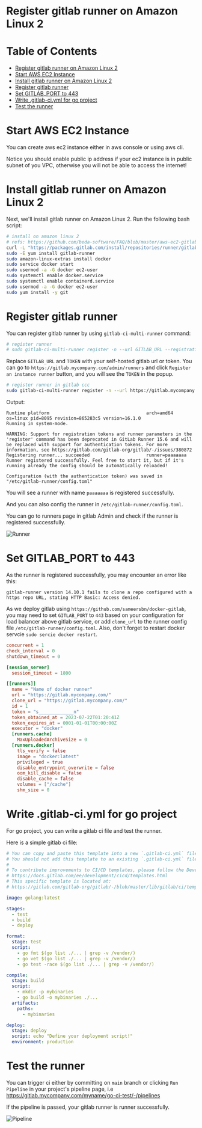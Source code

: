 # Register gitlab runner on Amazon Linux 2

# Table of Contents

<!--ts-->

- [Register gitlab runner on Amazon Linux 2](#register-gitlab-runner-on-amazon-linux-2)
- [Start AWS EC2 Instance](#start-aws-ec2-instance)
- [Install gitlab runner on Amazon Linux 2](#install-gitlab-runner-on-amazon-linux-2)
- [Register gitlab runner](#register-gitlab-runner)
- [Set GITLAB_PORT to 443](#set-gitlab_port-to-443)
- [Write .gitlab-ci.yml for go project](#write-gitlab-ciyml-for-go-project)
- [Test the runner](#test-the-runner)

<!--te-->

# Start AWS EC2 Instance

You can create aws ec2 instance either in aws console or using aws cli.

Notice you should enable public ip address if your ec2 instance is in public subnet of you VPC, otherwise you will not be able to access the internet!

# Install gitlab runner on Amazon Linux 2

Next, we'll install gitlab runner on Amazon Linux 2. Run the following bash script:

```bash
# install on amazon linux 2
# refs: https://github.com/beda-software/FAQ/blob/master/aws-ec2-gitlab-runner.md
curl -L "https://packages.gitlab.com/install/repositories/runner/gitlab-runner/script.rpm.sh" | sudo bash
sudo -E yum install gitlab-runner
sudo amazon-linux-extras install docker
sudo service docker start
sudo usermod -a -G docker ec2-user
sudo systemctl enable docker.service
sudo systemctl enable containerd.service
sudo usermod -a -G docker ec2-user
sudo yum install -y git
```

# Register gitlab runner

You can register gitlab runner by using `gitlab-ci-multi-runner` command:

```bash
# register runner
# sudo gitlab-ci-multi-runner register -n --url GITLAB_URL --registration-token "TOKEN"   --executor docker   --description "Name of docker runner"   --docker-image "docker:latest" --docker-privileged
```

Replace `GITLAB_URL` and `TOKEN` with your self-hosted gitlab url or token. You can go to `https://gitlab.mycompany.com/admin/runners` and click `Register an instance runner` button, and you will see the `TOKEN` in the popup.

```bash
# register runner in gitlab ccc
sudo gitlab-ci-multi-runner register -n --url https://gitlab.mycompany.com/ --registration-token "A____TOKEN_____A"   --executor docker   --description "Name of docker runner"   --docker-image "docker:latest" --docker-privileged
```

Output:

```
Runtime platform                                    arch=amd64 os=linux pid=8095 revision=865283c5 version=16.1.0
Running in system-mode.

WARNING: Support for registration tokens and runner parameters in the 'register' command has been deprecated in GitLab Runner 15.6 and will be replaced with support for authentication tokens. For more information, see https://gitlab.com/gitlab-org/gitlab/-/issues/380872
Registering runner... succeeded                     runner=paaaaaaa
Runner registered successfully. Feel free to start it, but if it's running already the config should be automatically reloaded!

Configuration (with the authentication token) was saved in "/etc/gitlab-runner/config.toml"
```

You will see a runner with name `paaaaaaa` is registered successfully.

And you can also config the runner in `/etc/gitlab-runner/config.toml`.

You can go to runners page in gitlab Admin and check if the runner is registered successfully.

![Runner](https://github.com/lichuan6/lichuan6.github.io/assets/74223747/c4df4b54-ae28-40e2-be29-66a29b2206f1)

# Set GITLAB_PORT to 443

As the runner is registered successfully, you may encounter an error like this:

```
gitlab-runner version 14.10.1 fails to clone a repo configured with a https repo URL, stating HTTP Basic: Access denied.
```

As we deploy gitlab using `https://github.com/sameersbn/docker-gitlab`, you may need to set `GITLAB_PORT` to `443` based on your configuration for load balancer above gitlab service, or add `clone_url` to the runner config file `/etc/gitlab-runner/config.toml`. Also, don't forget to restart docker servcie `sudo sercie docker restart`.

```toml
concurrent = 1
check_interval = 0
shutdown_timeout = 0

[session_server]
  session_timeout = 1800

[[runners]]
  name = "Name of docker runner"
  url = "https://gitlab.mycompany.com/"
  clone_url = "https://gitlab.mycompany.com/"
  id = 1
  token = "s_____________n"
  token_obtained_at = 2023-07-22T01:20:41Z
  token_expires_at = 0001-01-01T00:00:00Z
  executor = "docker"
  [runners.cache]
    MaxUploadedArchiveSize = 0
  [runners.docker]
    tls_verify = false
    image = "docker:latest"
    privileged = true
    disable_entrypoint_overwrite = false
    oom_kill_disable = false
    disable_cache = false
    volumes = ["/cache"]
    shm_size = 0
```

# Write .gitlab-ci.yml for go project

For go project, you can write a gitlab ci file and test the runner.

Here is a simple gitlab ci file:

```yaml
# You can copy and paste this template into a new `.gitlab-ci.yml` file.
# You should not add this template to an existing `.gitlab-ci.yml` file by using the `include:` keyword.
#
# To contribute improvements to CI/CD templates, please follow the Development guide at:
# https://docs.gitlab.com/ee/development/cicd/templates.html
# This specific template is located at:
# https://gitlab.com/gitlab-org/gitlab/-/blob/master/lib/gitlab/ci/templates/Go.gitlab-ci.yml

image: golang:latest

stages:
  - test
  - build
  - deploy

format:
  stage: test
  script:
    - go fmt $(go list ./... | grep -v /vendor/)
    - go vet $(go list ./... | grep -v /vendor/)
    - go test -race $(go list ./... | grep -v /vendor/)

compile:
  stage: build
  script:
    - mkdir -p mybinaries
    - go build -o mybinaries ./...
  artifacts:
    paths:
      - mybinaries

deploy:
  stage: deploy
  script: echo "Define your deployment script!"
  environment: production
```

# Test the runner

You can trigger ci either by committing on `main` branch or clicking `Run Pipeline` in your project's pipeline page, i.e https://gitlab.mycompany.com/myname/go-ci-test/-/pipelines

If the pipeline is passed, your gitlab runner is runner successfully.

![Pipeline](https://github.com/lichuan6/lichuan6.github.io/assets/74223747/aaf5c27f-7451-4061-a0f6-181250f4abb0)
